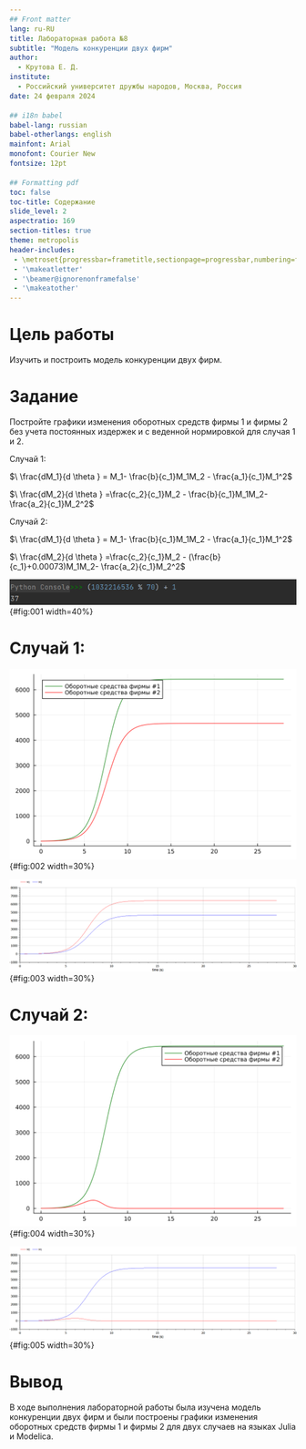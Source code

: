 ```yaml
---
## Front matter
lang: ru-RU
title: Лабораторная работа №8
subtitle: "Модель конкуренции двух фирм"
author:
  - Крутова Е. Д.
institute:
  - Российский университет дружбы народов, Москва, Россия
date: 24 февраля 2024

## i18n babel
babel-lang: russian
babel-otherlangs: english
mainfont: Arial 
monofont: Courier New 
fontsize: 12pt

## Formatting pdf
toc: false
toc-title: Содержание
slide_level: 2
aspectratio: 169
section-titles: true
theme: metropolis
header-includes:
 - \metroset{progressbar=frametitle,sectionpage=progressbar,numbering=fraction}
 - '\makeatletter'
 - '\beamer@ignorenonframefalse'
 - '\makeatother'
---
```


# Цель работы

Изучить и построить модель конкуренции двух фирм.

# Задание

Постройте графики изменения оборотных средств фирмы 1 и фирмы 2 без учета постоянных издержек и с веденной нормировкой для случая 1 и 2.

Случай 1:

$\ \frac{dM_1}{d \theta } = M_1- \frac{b}{c_1}M_1M_2 - \frac{a_1}{c_1}M_1^2$

$\ \frac{dM_2}{d \theta } =\frac{c_2}{c_1}M_2 - \frac{b}{c_1}M_1M_2- \frac{a_2}{c_1}M_2^2$

Случай 2:

$\ \frac{dM_1}{d \theta } = M_1- \frac{b}{c_1}M_1M_2 - \frac{a_1}{c_1}M_1^2$

$\ \frac{dM_2}{d \theta } =\frac{c_2}{c_1}M_2 - (\frac{b}{c_1}+0.00073)M_1M_2- \frac{a_2}{c_1}M_2^2$

![Выбор варианта](image\Screenshot_3.png){#fig:001 width=40%}

# Случай 1: 

![Julia](image\lab08_1.png){#fig:002 width=30%}

![Modelica](image\1.png){#fig:003 width=30%}

# Случай 2: 

![Julia](image\lab08_2.png){#fig:004 width=30%}

![Modelica](image\2.png){#fig:005 width=30%}

# Вывод

В ходе выполнения лабораторной работы была изучена модель конкуренции двух фирм и были построены графики изменения оборотных средств фирмы 1 и фирмы 2 для двух случаев на языках Julia и Modelica.
